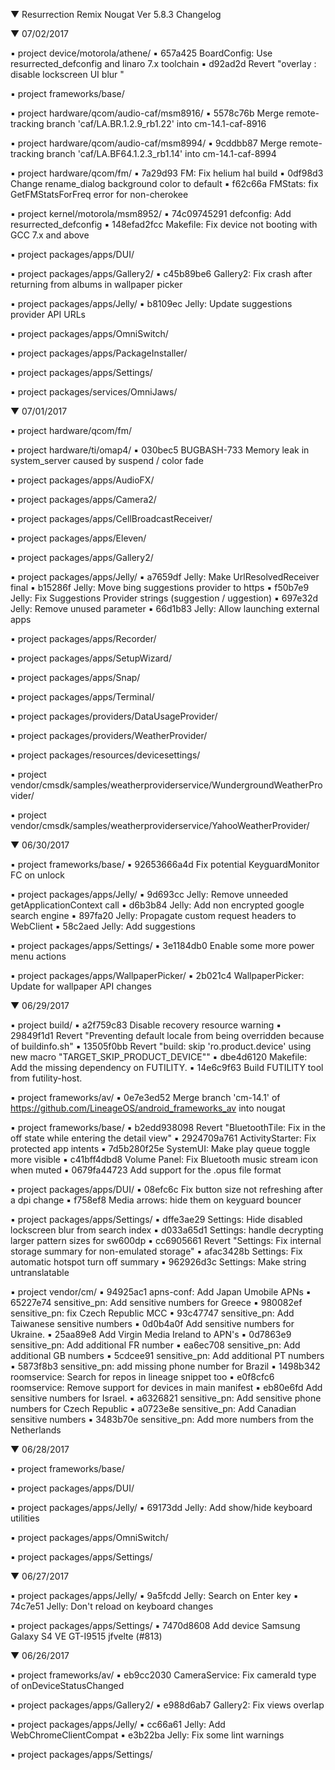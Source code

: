 
 ▼ Resurrection Remix Nougat Ver 5.8.3 Changelog


 ▼ 07/02/2017


 ▪ project device/motorola/athene/
 ▪ 657a425 BoardConfig: Use resurrected_defconfig and linaro 7.x toolchain
 ▪ d92ad2d Revert "overlay : disable lockscreen UI blur "

 ▪ project frameworks/base/

 ▪ project hardware/qcom/audio-caf/msm8916/
 ▪ 5578c76b Merge remote-tracking branch 'caf/LA.BR.1.2.9_rb1.22' into cm-14.1-caf-8916

 ▪ project hardware/qcom/audio-caf/msm8994/
 ▪ 9cddbb87 Merge remote-tracking branch 'caf/LA.BF64.1.2.3_rb1.14' into cm-14.1-caf-8994

 ▪ project hardware/qcom/fm/
 ▪ 7a29d93 FM: Fix helium hal build
 ▪ 0df98d3 Change rename_dialog background color to default
 ▪ f62c66a FMStats: fix GetFMStatsForFreq error for non-cherokee

 ▪ project kernel/motorola/msm8952/
 ▪ 74c09745291 defconfig: Add resurrected_defconfig
 ▪ 148efad2fcc Makefile: Fix device not booting with GCC 7.x and above

 ▪ project packages/apps/DUI/

 ▪ project packages/apps/Gallery2/
 ▪ c45b89be6 Gallery2: Fix crash after returning from albums in wallpaper picker

 ▪ project packages/apps/Jelly/
 ▪ b8109ec Jelly: Update suggestions provider API URLs

 ▪ project packages/apps/OmniSwitch/

 ▪ project packages/apps/PackageInstaller/

 ▪ project packages/apps/Settings/

 ▪ project packages/services/OmniJaws/

 ▼ 07/01/2017


 ▪ project hardware/qcom/fm/

 ▪ project hardware/ti/omap4/
 ▪ 030bec5 BUGBASH-733 Memory leak in system_server caused by suspend / color fade

 ▪ project packages/apps/AudioFX/

 ▪ project packages/apps/Camera2/

 ▪ project packages/apps/CellBroadcastReceiver/

 ▪ project packages/apps/Eleven/

 ▪ project packages/apps/Gallery2/

 ▪ project packages/apps/Jelly/
 ▪ a7659df Jelly: Make UrlResolvedReceiver final
 ▪ b15286f Jelly: Move bing suggestions provider to https
 ▪ f50b7e9 Jelly: Fix Suggestions Provider strings (suggestion / uggestion)
 ▪ 697e32d Jelly: Remove unused parameter
 ▪ 66d1b83 Jelly: Allow launching external apps

 ▪ project packages/apps/Recorder/

 ▪ project packages/apps/SetupWizard/

 ▪ project packages/apps/Snap/

 ▪ project packages/apps/Terminal/

 ▪ project packages/providers/DataUsageProvider/

 ▪ project packages/providers/WeatherProvider/

 ▪ project packages/resources/devicesettings/

 ▪ project vendor/cmsdk/samples/weatherproviderservice/WundergroundWeatherProvider/

 ▪ project vendor/cmsdk/samples/weatherproviderservice/YahooWeatherProvider/

 ▼ 06/30/2017


 ▪ project frameworks/base/
 ▪ 92653666a4d Fix potential KeyguardMonitor FC on unlock

 ▪ project packages/apps/Jelly/
 ▪ 9d693cc Jelly: Remove unneeded getApplicationContext call
 ▪ d6b3b84 Jelly: Add non encrypted google search engine
 ▪ 897fa20 Jelly: Propagate custom request headers to WebClient
 ▪ 58c2aed Jelly: Add suggestions

 ▪ project packages/apps/Settings/
 ▪ 3e1184db0 Enable some more power menu actions

 ▪ project packages/apps/WallpaperPicker/
 ▪ 2b021c4 WallpaperPicker: Update for wallpaper API changes

 ▼ 06/29/2017


 ▪ project build/
 ▪ a2f759c83 Disable recovery resource warning
 ▪ 29849f1d1 Revert "Preventing default locale from being overridden because of buildinfo.sh"
 ▪ 13505f0bb Revert "build: skip 'ro.product.device' using  new macro "TARGET_SKIP_PRODUCT_DEVICE""
 ▪ dbe4d6120 Makefile: Add the missing dependency on FUTILITY.
 ▪ 14e6c9f63 Build FUTILITY tool from futility-host.

 ▪ project frameworks/av/
 ▪ 0e7e3ed52 Merge branch 'cm-14.1' of https://github.com/LineageOS/android_frameworks_av into nougat

 ▪ project frameworks/base/
 ▪ b2edd938098 Revert "BluetoothTile: Fix in the off state while entering the detail view"
 ▪ 2924709a761 ActivityStarter: Fix protected app intents
 ▪ 7d5b280f25e SystemUI: Make play queue toggle more visible
 ▪ c41bff4dbd8 Volume Panel: Fix Bluetooth music stream icon when muted
 ▪ 0679fa44723 Add support for the .opus file format

 ▪ project packages/apps/DUI/
 ▪ 08efc6c Fix button size not refreshing after a dpi change
 ▪ f758ef8 Media arrows: hide them on keyguard bouncer

 ▪ project packages/apps/Settings/
 ▪ dffe3ae29 Settings: Hide disabled lockscreen blur from search index
 ▪ d033a65d1 Settings: handle decrypting larger pattern sizes for sw600dp
 ▪ cc6905661 Revert "Settings: Fix internal storage summary for non-emulated storage"
 ▪ afac3428b Settings: Fix automatic hotspot turn off summary
 ▪ 962926d3c Settings: Make string untranslatable

 ▪ project vendor/cm/
 ▪ 94925ac1 apns-conf: Add Japan Umobile APNs
 ▪ 65227e74 sensitive_pn: Add sensitive numbers for Greece
 ▪ 980082ef sensitive_pn: fix Czech Republic MCC
 ▪ 93c47747 sensitive_pn: Add Taiwanese sensitive numbers
 ▪ 0d0b4a0f Add sensitive numbers for Ukraine.
 ▪ 25aa89e8 Add Virgin Media Ireland to APN's
 ▪ 0d7863e9 sensitive_pn: Add additional FR number
 ▪ ea6ec708 sensitive_pn: Add additional GB numbers
 ▪ 5cdcee91 sensitive_pn: Add additional PT numbers
 ▪ 5873f8b3 sensitive_pn: add missing phone number for Brazil
 ▪ 1498b342 roomservice: Search for repos in lineage snippet too
 ▪ e0f8cfc6 roomservice: Remove support for devices in main manifest
 ▪ eb80e6fd Add sensitive numbers for Israel.
 ▪ a6326821 sensitive_pn: Add sensitive phone numbers for Czech Republic
 ▪ a0723e8e sensitive_pn: Add Canadian sensitive numbers
 ▪ 3483b70e sensitive_pn: Add more numbers from the Netherlands

 ▼ 06/28/2017


 ▪ project frameworks/base/

 ▪ project packages/apps/DUI/

 ▪ project packages/apps/Jelly/
 ▪ 69173dd Jelly: Add show/hide keyboard utilities

 ▪ project packages/apps/OmniSwitch/

 ▪ project packages/apps/Settings/

 ▼ 06/27/2017


 ▪ project packages/apps/Jelly/
 ▪ 9a5fcdd Jelly: Search on Enter key
 ▪ 74c7e51 Jelly: Don't reload on keyboard changes

 ▪ project packages/apps/Settings/
 ▪ 7470d8608 Add device Samsung Galaxy S4 VE GT-I9515 jfvelte (#813)

 ▼ 06/26/2017


 ▪ project frameworks/av/
 ▪ eb9cc2030 CameraService: Fix cameraId type of onDeviceStatusChanged

 ▪ project packages/apps/Gallery2/
 ▪ e988d6ab7 Gallery2: Fix views overlap

 ▪ project packages/apps/Jelly/
 ▪ cc66a61 Jelly: Add WebChromeClientCompat
 ▪ e3b22ba Jelly: Fix some lint warnings

 ▪ project packages/apps/Settings/

